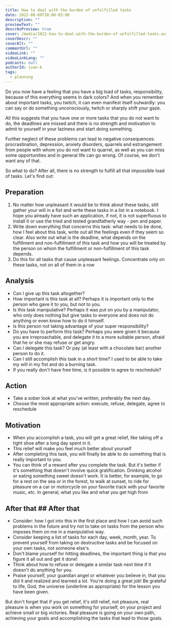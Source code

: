 ```yaml
---
title: How to deal with the burden of unfulfilled tasks
date: 2022-08-09T10:00-03:00
description: ""
previewText: ""
descrAsPreview: true
cover: /media/2022-how-to-deal-with-the-burden-of-unfulfilled-tasks.avif
coverDescr: ""
coverAlt: ""
commentUrl: ""
videoLink: ""
videoLinkLang: ""
podcasts: null
authorId: ivan-k
tags:
  - planning
---
```

Do you now have a feeling that you have a big load of tasks, responsibility, because of this everything seems in dark colors? And when you remember about important tasks, you twitch, it can even manifest itself outwardly: you can say or do something unconsciously, twitch or sharply shift your gaze.

All this suggests that you have one or more tasks that you do not want to do, the deadlines are missed and there is no strength and motivation to admit to yourself in your laziness and start doing something.

Further neglect of these problems can lead to negative consequences: procrastination, depression, anxiety disorders, quarrels and estrangement from people with whom you do not want to quarrel, as well as you can miss some opportunities and in general life can go wrong. Of course, we don't want any of that.

So what to do? After all, there is no strength to fulfill all that impossible load of tasks. Let's find out:

## Preparation

1. No matter how unpleasant it would be to think about these tasks, still gather your will in a fist and write these tasks in a list in a notebook. I hope you already have such an application, if not, it is not superfluous to install it or use the tried and tested grandfatherly way - pen and paper.
2. Write down everything that concerns this task: what needs to be done, how I feel about this task, write out all the feelings even if they seem so clear. Also write out what is the deadline, what depends on the fulfillment and non-fulfillment of this task and how you will be treated by the person on whom the fulfillment or non-fulfillment of this task depends.
3. Do this for all tasks that cause unpleasant feelings. Concentrate only on these tasks, not on all of them in a row

## Analysis

- Can I give up this task altogether?
- How important is this task at all? Perhaps it is important only to the person who gave it to you, but not to you.
- Is this task manipulative? Perhaps it was put on you by a manipulator, who only does nothing but give tasks to everyone and does not do anything or even know how to do it himself.
- Is this person not taking advantage of your super responsibility?
- Do you have to perform this task? Perhaps you were given it because you are irreproachable, and delegate it to a more suitable person, afraid that he or she may refuse or get angry.
- Can I delegate this task? Or pay (at least with a chocolate bar) another person to do it.
- Can I still accomplish this task in a short time? I used to be able to take my will in my fist and do a burning task.
- If you really don't have free time, is it possible to agree to reschedule?

## Action

- Take a sober look at what you've written, preferably the next day.
- Choose the most appropriate action: execute, refuse, delegate, agree to reschedule

## Motivation

- When you accomplish a task, you will get a great relief, like taking off a tight shoe after a long day spent in it.
- This relief will make you feel much better about yourself
- After completing this task, you will finally be able to do something that is really important to you.
- You can think of a reward after you complete the task. But it's better if it's something that doesn't involve quick gratification. Drinking alcohol or eating something sweet doesn't work. It is better, for example, to go for a rest on the sea or in the forest, to walk at sunset, to ride for pleasure on a car or motorcycle on your favorite track with your favorite music, etc. In general, what you like and what you get high from

## After that ## After that ##

- Consider: how I got into this in the first place and how I can avoid such problems in the future and try not to take on tasks from the person who imposes them on me in a manipulative way.
- Consider keeping a list of tasks for each day, week, month, year. To prevent yourself from taking on destructive tasks and be focused on your own tasks, not someone else's.
- Don't blame yourself for hitting deadlines, the important thing is that you figure it all out and get it done!
- Think about how to refuse or delegate a similar task next time if it doesn't do anything for you.
- Praise yourself, your guardian angel or whatever you believe in, that you did it and realized and learned a lot. You're doing a great job! Be grateful to life, God, the universe (underline as appropriate) for the lesson you have been given.

But don't forget that if you get relief, it's still relief, not pleasure, real pleasure is when you work on something for yourself, on your project and achieve small or big victories. Real pleasure is going on your own path, achieving your goals and accomplishing the tasks that lead to those goals.
